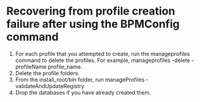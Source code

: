 # Recovering from profile creation failure after using the BPMConfig command

1. For each profile that you attempted to create, run the manageprofiles command
to delete the profiles. For example, manageprofiles -delete
-profileName profile\_name.
2. Delete the profile folders.
3. From the install\_root/bin folder,
run manageProfiles -validateAndUpdateRegistry
4. Drop the databases if you have already created them.
